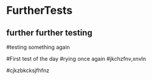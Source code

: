 # FurtherTests
## further further testing 

#testing something again

#First test of the day
#rying once again
#jkchzfnv,xnvln

#cjkzbkcksjfhfnz
